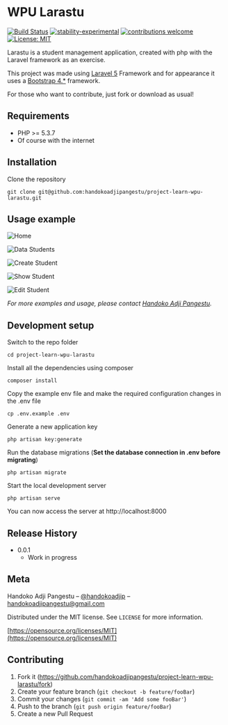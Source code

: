 # WPU Larastu

[![Build Status](https://travis-ci.org/dwyl/esta.svg?branch=master)](https://github.com/handokoadjipangestu/project-learn-wpu-larastu)
[![stability-experimental](https://img.shields.io/badge/stability-experimental-orange.svg)](https://github.com/handokoadjipangestu/project-learn-wpu-larastu)
[![contributions welcome](https://img.shields.io/badge/contributions-welcome-brightgreen.svg?style=flat)](https://github.com/handokoadjipangestu/project-learn-wpu-larastu/fork)
[![License: MIT](https://img.shields.io/badge/License-MIT-yellow.svg)](https://opensource.org/licenses/MIT)

Larastu is a student management application, created with php with the Laravel framework as an exercise.

This project was made using [Laravel 5](https://laravel.com/docs/5.x/releases) Framework and for appearance it uses a [Bootstrap 4.\*](https://getbootstrap.com/docs/4.0/getting-started/introduction/) framework.

For those who want to contribute, just fork or download as usual!

## Requirements

-   PHP >= 5.3.7
-   Of course with the internet

## Installation

Clone the repository

    git clone git@github.com:handokoadjipangestu/project-learn-wpu-larastu.git

## Usage example

![Home](http://bebaskripsi.000webhostapp.com/project-learn-wpu-larastu/home.png?)

![Data Students](http://bebaskripsi.000webhostapp.com/project-learn-wpu-larastu/data-students.png?)

![Create Student](http://bebaskripsi.000webhostapp.com/project-learn-wpu-larastu/create-student.png?)

![Show Student](http://bebaskripsi.000webhostapp.com/project-learn-wpu-larastu/show-Student.png?)

![Edit Student](http://bebaskripsi.000webhostapp.com/project-learn-wpu-larastu/edit-student.png?)

_For more examples and usage, please contact [Handoko Adji Pangestu](https://www.instagram.com/handokoadp/)._

## Development setup

Switch to the repo folder

    cd project-learn-wpu-larastu

Install all the dependencies using composer

    composer install

Copy the example env file and make the required configuration changes in the .env file

    cp .env.example .env

Generate a new application key

    php artisan key:generate

Run the database migrations (**Set the database connection in .env before migrating**)

    php artisan migrate

Start the local development server

    php artisan serve

You can now access the server at http://localhost:8000

## Release History

-   0.0.1
    -   Work in progress

## Meta

Handoko Adji Pangestu – [@handokoadjip](https://www.instagram.com/handokoadp/) – handokoadjipangestu@gmail.com

Distributed under the MIT license. See `LICENSE` for more information.

[https://opensource.org/licenses/MIT](https://opensource.org/licenses/MIT)

## Contributing

1. Fork it (<https://github.com/handokoadjipangestu/project-learn-wpu-larastu/fork>)
2. Create your feature branch (`git checkout -b feature/fooBar`)
3. Commit your changes (`git commit -am 'Add some fooBar'`)
4. Push to the branch (`git push origin feature/fooBar`)
5. Create a new Pull Request
